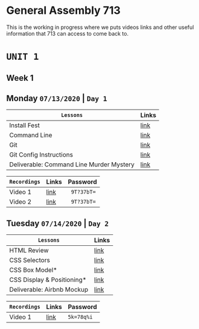# General Assembly 713
This is the working in progress where we puts videos links and other useful information that 713 can access to come back to.

# `UNIT 1`
## Week 1


## Monday `07/13/2020` | `Day 1`

| `Lessons`                                      | Links |
|------------------------------------------------|----------------------------------------------------------|
| Install Fest                                   | [link](https://tmdarneille.gitbook.io/sei-ga-sea/00-config-deployment/installfest)   |
| Command Line                                   | [link](https://tmdarneille.gitbook.io/sei-ga-sea/01-workflow/01readme)   | 
| Git                                            | [link](https://github.com/TaylorDarneille/SEI713/blob/master/00-config-deployment/installfest/osx/readme.md#git)   |
| Git Config Instructions                        | [link](https://github.com/TaylorDarneille/SEI713/blob/master/00-config-deployment/installfest/osx/readme.md#git) |
| Deliverable: Command Line Murder Mystery       | [link](https://github.com/WDI-SEA/command-line-murder-mystery)  | 

| `Recordings`     | Links | Password |
|------------------|-----|-----|
| Video 1          | [link](https://generalassembly.zoom.us/rec/share/_uF7PbOo3UVJQbfttWL8Wq0qToPkeaa8hnQc-_EOxBm1vkTPqD6tdklagcFs2Sfk?startTime=1594666624000)   | ` 9T?37bT=` |
| Video 2          | [link](https://generalassembly.zoom.us/rec/share/_uF7PbOo3UVJQbfttWL8Wq0qToPkeaa8hnQc-_EOxBm1vkTPqD6tdklagcFs2Sfk?startTime=1594672823000)   | ` 9T?37bT=` |

## Tuesday `07/14/2020` | `Day 2`

| `Lessons`                                      | Links |
|------------------------------------------------|----------------------------------------------------------|
| HTML Review                                    | [link](https://tmdarneille.gitbook.io/sei-ga-sea/03-html-css/html-review)   |
| CSS Selectors                                  | [link](https://tmdarneille.gitbook.io/sei-ga-sea/03-html-css/css-selectors)   | 
| CSS Box Model*                                 | [link](https://tmdarneille.gitbook.io/sei-ga-sea/03-html-css/00readme/01box-model)   |
| CSS Display & Positioning*                     | [link](https://tmdarneille.gitbook.io/sei-ga-sea/03-html-css/00readme/02display-positioning)   |
| Deliverable: Airbnb Mockup                     | [link](https://github.com/WDI-SEA/css-airbnb)   | 

| `Recordings`     | Links | Password |
|------------------|-----|-----|
| Video 1          | [link](https://generalassembly.zoom.us/rec/share/5OpEDKnwzGNJW42W5WbgZqB9N4nfX6a8gCVIr_NfzB5NGdcjeBmDvtjd75E80hfC)   | `5k=78q%i` |
